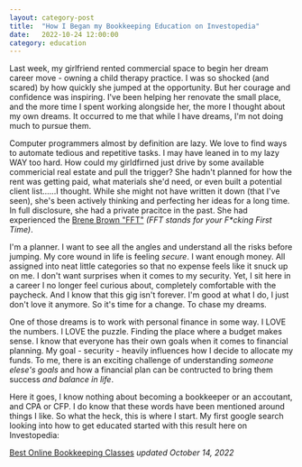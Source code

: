 ```yaml
---
layout: category-post
title:  "How I Began my Bookkeeping Education on Investopedia"
date:   2022-10-24 12:00:00
category: education
---
```


Last week, my girlfriend rented commercial space to begin her dream career move - owning a child therapy practice. I was so shocked (and scared) by how quickly she jumped at the opportunity. But her courage and confidence was inspiring. I've been helping her renovate the small place, and the more time I spent working alongside her, the more I thought about my own dreams. It occurred to me that while I have dreams, I'm not doing much to pursue them. 

Computer programmers almost by definition are lazy. We love to find ways to automate tedious and repetitive tasks. I may have leaned in to my lazy WAY too hard. How could my girldfirned just drive by some available commericial real estate and pull the trigger? She hadn't planned for how the rent was getting paid, what materials she'd need, or even built a potential client list......I thought. While she might not have written it down  (that I've seen), she's been actively thinking and perfecting her ideas for a long time. In full disclosure, she had a private pracitce in the past. She had experienced the [Brene Brown "FFT"](https://brenebrown.com/podcast/brene-on-ffts/) _(FFT stands for your F*cking First Time)_.

I'm a planner. I want to see all the angles and understand all the risks before jumping. My core wound in life is feeling *secure*. I want enough money. All assigned into neat little categories so that no expense feels like it snuck up on me. I don't want surprises when it comes to my security. Yet, I sit here in a career I no longer feel curious about, completely comfortable with the paycheck. And I know that this gig isn't forever. I'm good at what I do, I just don't love it anymore. So it's time for a change. To chase my dreams.

One of those dreams is to work with personal finance in some way. I LOVE the numbers. I LOVE the puzzle. Finding the place where a budget makes sense. I know that everyone has their own goals when it comes to financial planning. My goal - security - heavily influences how I decide to allocate my funds. To me, there is an exciting challenge of understanding _someone elese's goals_ and how a financial plan can be contructed to bring them success _and balance in life_.

Here it goes, I know nothing about becoming a bookkeeper or an accoutant, and CPA or CFP. I do know that these words have been mentioned around things I like. So what the heck, this is where I start. My first google search looking into how to get educated started with this result here on Investopedia:

[Best Online Bookkeeping Classes](https://www.investopedia.com/best-online-bookkeeping-classes-5080723) _updated October 14, 2022_

